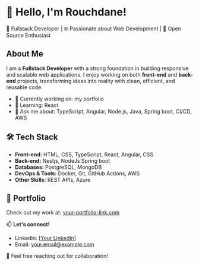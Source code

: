 # 👋 Hello, I'm Rouchdane!

🎯 Fullstack Developer | 🌐 Passionate about Web Development | 🚀 Open Source Enthusiast

## About Me
I am a **Fullstack Developer** with a strong foundation in building responsive and scalable web applications. I enjoy working on both **front-end** and **back-end** projects, transforming ideas into reality with clean, efficient, and reusable code.

- 🔭 Currently working on: my portfolio
- 🌱 Learning: React
- 💬 Ask me about: TypeScript, Angular, Node.js, Java, Spring boot, CI/CD, AWS

## 🛠️ Tech Stack
- **Front-end:** HTML, CSS, TypeScript, React, Angular, CSS
- **Back-end:** Nestjs, NodeJs Spring boot
- **Databases:** PostgreSQL, MongoDB
- **DevOps & Tools:** Docker, Git, GitHub Actions, AWS
- **Other Skills:** REST APIs, Azure

## 💼 Portfolio
Check out my work at: [your-portfolio-link.com](https://your-portfolio-link.com)

📫 **Let's connect!**
- LinkedIn: [[Your LinkedIn](https://www.linkedin.com/in/rouchdane-moudjibou/)]
- Email: [your.email@example.com](moudjibourouchdan80@gmail.com)

🌟 Feel free reaching out for collaboration!

